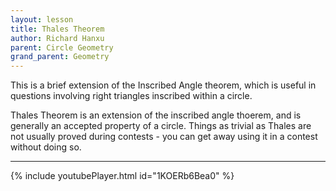 ```yaml
---
layout: lesson
title: Thales Theorem
author: Richard Hanxu
parent: Circle Geometry
grand_parent: Geometry  
---
```


This is a brief extension of the Inscribed Angle theorem, which is useful in questions involving right triangles inscribed within a circle.


Thales Theorem is an extension of the inscribed angle thoerem, and is generally an accepted property of a circle. Things as trivial as Thales are not usually proved during contests - you can get away using it in a contest without doing so.

---

{% include youtubePlayer.html id="1KOERb6Bea0" %}
